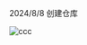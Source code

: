 2024/8/8 创建仓库

![ccc](https://github.com/user-attachments/assets/2ade8bcf-6855-4f64-8a17-d7ac82c9d3b3)
